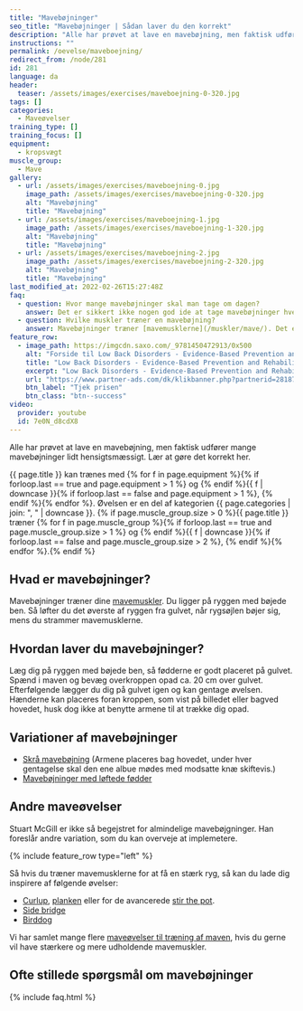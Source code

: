 ```yaml
---
title: "Mavebøjninger"
seo_title: "Mavebøjninger | Sådan laver du den korrekt"
description: "Alle har prøvet at lave en mavebøjning, men faktisk udfører mange mavebøjninger lidt hensigtsmæssigt. Lær at gøre det korrekt her."
instructions: ""
permalink: /oevelse/maveboejning/
redirect_from: /node/281
id: 281
language: da
header:
  teaser: /assets/images/exercises/maveboejning-0-320.jpg
tags: []
categories:
  - Maveøvelser
training_type: []
training_focus: []
equipment:
  - kropsvægt
muscle_group:
  - Mave
gallery:
  - url: /assets/images/exercises/maveboejning-0.jpg
    image_path: /assets/images/exercises/maveboejning-0-320.jpg
    alt: "Mavebøjning"
    title: "Mavebøjning"
  - url: /assets/images/exercises/maveboejning-1.jpg
    image_path: /assets/images/exercises/maveboejning-1-320.jpg
    alt: "Mavebøjning"
    title: "Mavebøjning"
  - url: /assets/images/exercises/maveboejning-2.jpg
    image_path: /assets/images/exercises/maveboejning-2-320.jpg
    alt: "Mavebøjning"
    title: "Mavebøjning"
last_modified_at: 2022-02-26T15:27:48Z
faq:
  - question: Hvor mange mavebøjninger skal man tage om dagen?
    answer: Det er sikkert ikke nogen god ide at tage mavebøjninger hver dag. Mavemusklerne kan holde til meget træning, men lav i stedet for et mere varieret program med mange forskellige variationer af maveøvelser i løbet af ugen. Husk også at tage højde for, at mavemusklerne også har brug for [restitution](/restitution/).
  - question: Hvilke muskler træner en mavebøjning?
    answer: Mavebøjninger træner [mavemusklerne](/muskler/mave/). Det er særligt den lige mavemuskel, rectus abdominis, men de skrå mavemuskler hjælper også til.
feature_row:
  - image_path: https://imgcdn.saxo.com/_9781450472913/0x500
    alt: "Forside til Low Back Disorders - Evidence-Based Prevention and Rehabilitation af Stuart Mcgill"
    title: "Low Back Disorders - Evidence-Based Prevention and Rehabilitation af Stuart Mcgill"
    excerpt: "Low Back Disorders - Evidence-Based Prevention and Rehabilitation af Stuart Mcgill"
    url: "https://www.partner-ads.com/dk/klikbanner.php?partnerid=28187&bannerid=43264&htmlurl=https://www.saxo.com/dk/low-back-disorders_stuart-mcgill_hardback_9781450472913"
    btn_label: "Tjek prisen"
    btn_class: "btn--success"
video:
  provider: youtube
  id: 7e0N_d8cdX8
---
```


Alle har prøvet at lave en mavebøjning, men faktisk udfører mange mavebøjninger lidt hensigtsmæssigt. Lær at gøre det korrekt her.

{{ page.title }} kan trænes med {% for f in page.equipment %}{% if forloop.last == true and page.equipment > 1 %} og {% endif %}{{ f | downcase  }}{% if forloop.last == false and page.equipment > 1 %}, {% endif %}{% endfor %}. Øvelsen er en del af kategorien {{ page.categories | join: ", " | downcase }}. {% if page.muscle_group.size > 0 %}{{ page.title }} træner {% for f in page.muscle_group %}{% if forloop.last == true and page.muscle_group.size > 1 %} og {% endif %}{{ f | downcase }}{% if forloop.last == false and page.muscle_group.size > 2 %}, {% endif %}{% endfor %}.{% endif %}

## Hvad er mavebøjninger?

Mavebøjninger træner dine [mavemuskler](/muskler/mave/). Du ligger på ryggen med bøjede ben. Så løfter du det øverste af ryggen fra gulvet, når rygsøjlen bøjer sig, mens du strammer mavemusklerne.

## Hvordan laver du mavebøjninger?

Læg dig på ryggen med bøjede ben, så fødderne er godt placeret på gulvet. Spænd i maven og bevæg overkroppen opad ca. 20 cm over gulvet. Efterfølgende lægger du dig på gulvet igen og kan gentage øvelsen. Hænderne kan placeres foran kroppen, som vist på billedet eller bagved hovedet, husk dog ikke at benytte armene til at trække dig opad.

## Variationer af mavebøjninger

- [Skrå mavebøjning](/oevelse/maveboejning-skraa/) (Armene placeres bag hovedet, under hver gentagelse skal den ene albue mødes med modsatte knæ skiftevis.)
- [Mavebøjninger med løftede fødder](/oevelse/maveboejning-loeftede-foedder/)

## Andre maveøvelser

Stuart McGill er ikke så begejstret for almindelige mavebøjgninger. Han foreslår andre variation, som du kan overveje at implemetere.

{% include feature_row type="left" %}

Så hvis du træner mavemusklerne for at få en stærk ryg, så kan du lade dig inspirere af følgende øvelser:

- [Curlup](/oevelse/maveoevelse-stuart-mcgill-curlup/), [planken](/oevelse/planken/) eller for de avancerede [stir the pot](/oevelse/stir-pot/).
- [Side bridge](/oevelse/side-bridge/)
- [Birddog](/oevelse/birddog/)

Vi har samlet mange flere [maveøvelser til træning af maven](/maveoevelser/), hvis du gerne vil have stærkere og mere udholdende mavemuskler.

## Ofte stillede spørgsmål om mavebøjninger

{% include faq.html %}

